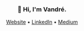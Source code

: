 <h3 align="center">👋 Hi, I'm Vandré.</h3>

<p align="center">
  <a href="https://vandreleal.github.io">Website</a> •
  <a href="https://www.linkedin.com/in/vandre/">LinkedIn</a> •
  <a href="https://medium.com/@vandreleal">Medium</a>
</p>
